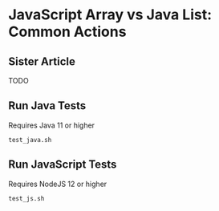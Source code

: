 # JavaScript Array vs Java List: Common Actions

## Sister Article

TODO

## Run Java Tests

Requires Java 11 or higher

```
test_java.sh
```

## Run JavaScript Tests

Requires NodeJS 12 or higher

```
test_js.sh
```
